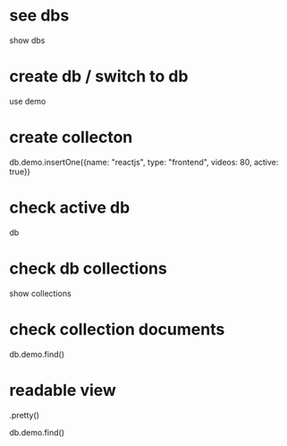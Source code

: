 # see dbs

show dbs

# create db / switch to db

use demo

# create collecton 

db.demo.insertOne({name: "reactjs", type: "frontend", videos: 80, active: true})

# check active db

db

# check db collections 

show collections

# check collection documents 

db.demo.find()

# readable view 

.pretty()

db.demo.find()
